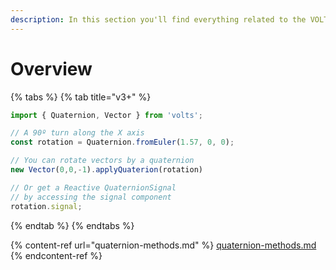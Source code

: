```yaml
---
description: In this section you'll find everything related to the VOLTS.Cube class
---
```


# Overview

{% tabs %}
{% tab title="v3+" %}
```typescript
import { Quaternion, Vector } from 'volts';

// A 90º turn along the X axis
const rotation = Quaternion.fromEuler(1.57, 0, 0);

// You can rotate vectors by a quaternion
new Vector(0,0,-1).applyQuaterion(rotation)

// Or get a Reactive QuaternionSignal
// by accessing the signal component
rotation.signal;
```
{% endtab %}
{% endtabs %}

{% content-ref url="quaternion-methods.md" %}
[quaternion-methods.md](quaternion-methods.md)
{% endcontent-ref %}
